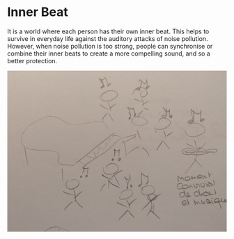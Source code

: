 # Inner Beat

It is a world where each person has their own inner beat. This helps to survive in everyday life against the auditory attacks of noise pollution. However, when noise pollution is too strong, people can synchronise or combine their inner beats to create a more compelling sound, and so a better protection.

<img
  src="images/2022-10-30_partOfDrawings2.PNG"
  alt="Rythm Maker"
  style="display: inline-block; margin: 0 auto; width: 600px">
